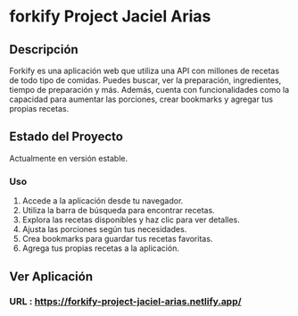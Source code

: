 # forkify Project Jaciel Arias

## Descripción
Forkify es una aplicación web que utiliza una API con millones de recetas de todo tipo de comidas. Puedes buscar, ver la preparación, ingredientes, tiempo de preparación y más. Además, cuenta con funcionalidades como la capacidad para aumentar las porciones, crear bookmarks y agregar tus propias recetas.

## Estado del Proyecto
Actualmente en versión estable.

### Uso
1. Accede a la aplicación desde tu navegador.
2. Utiliza la barra de búsqueda para encontrar recetas.
3. Explora las recetas disponibles y haz clic para ver detalles.
4. Ajusta las porciones según tus necesidades.
5. Crea bookmarks para guardar tus recetas favoritas.
6. Agrega tus propias recetas a la aplicación.

## Ver Aplicación 
### URL : https://forkify-project-jaciel-arias.netlify.app/
